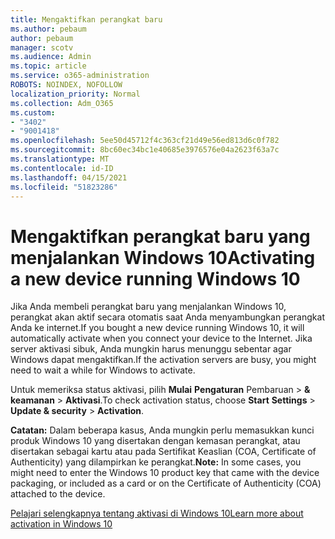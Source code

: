 ```yaml
---
title: Mengaktifkan perangkat baru
ms.author: pebaum
author: pebaum
manager: scotv
ms.audience: Admin
ms.topic: article
ms.service: o365-administration
ROBOTS: NOINDEX, NOFOLLOW
localization_priority: Normal
ms.collection: Adm_O365
ms.custom:
- "3402"
- "9001418"
ms.openlocfilehash: 5ee50d45712f4c363cf21d49e56ed813d6c0f782
ms.sourcegitcommit: 8bc60ec34bc1e40685e3976576e04a2623f63a7c
ms.translationtype: MT
ms.contentlocale: id-ID
ms.lasthandoff: 04/15/2021
ms.locfileid: "51823286"
---
```

# <a name="activating-a-new-device-running-windows-10"></a><span data-ttu-id="5038a-102">Mengaktifkan perangkat baru yang menjalankan Windows 10</span><span class="sxs-lookup"><span data-stu-id="5038a-102">Activating a new device running Windows 10</span></span>

<span data-ttu-id="5038a-103">Jika Anda membeli perangkat baru yang menjalankan Windows 10, perangkat akan aktif secara otomatis saat Anda menyambungkan perangkat Anda ke internet.</span><span class="sxs-lookup"><span data-stu-id="5038a-103">If you bought a new device running Windows 10, it will automatically activate when you connect your device to the Internet.</span></span> <span data-ttu-id="5038a-104">Jika server aktivasi sibuk, Anda mungkin harus menunggu sebentar agar Windows dapat mengaktifkan.</span><span class="sxs-lookup"><span data-stu-id="5038a-104">If the activation servers are busy, you might need to wait a while for Windows to activate.</span></span>

<span data-ttu-id="5038a-105">Untuk memeriksa status aktivasi, pilih **Mulai** **Pengaturan** Pembaruan  >  **& keamanan**  >  **Aktivasi**.</span><span class="sxs-lookup"><span data-stu-id="5038a-105">To check activation status, choose **Start** **Settings** > **Update & security** > **Activation**.</span></span>

<span data-ttu-id="5038a-106">**Catatan:** Dalam beberapa kasus, Anda mungkin perlu memasukkan kunci produk Windows 10 yang disertakan dengan kemasan perangkat, atau disertakan sebagai kartu atau pada Sertifikat Keaslian (COA, Certificate of Authenticity) yang dilampirkan ke perangkat.</span><span class="sxs-lookup"><span data-stu-id="5038a-106">**Note:** In some cases, you might need to enter the Windows 10 product key that came with the device packaging, or included as a card or on the Certificate of Authenticity (COA) attached to the device.</span></span>

[<span data-ttu-id="5038a-107">Pelajari selengkapnya tentang aktivasi di Windows 10</span><span class="sxs-lookup"><span data-stu-id="5038a-107">Learn more about activation in Windows 10</span></span>](https://support.microsoft.com/help/12440)